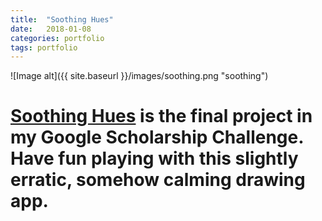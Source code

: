 ```yaml
---
title:  "Soothing Hues"
date:   2018-01-08
categories: portfolio
tags: portfolio
---
```

![Image alt]({{ site.baseurl }}/images/soothing.png "soothing")

# [Soothing Hues](jokebox.herokuapp.com) is the final project in my Google Scholarship Challenge. Have fun playing with this slightly erratic, somehow calming drawing app.